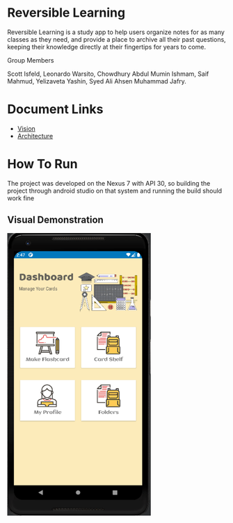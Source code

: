 # Reversible Learning
Reversible Learning is a study app to help users organize notes for as many classes as they need, and provide a place to archive all their past questions, keeping their knowledge directly at their fingertips for years to come.

Group Members

Scott Isfeld,
Leonardo Warsito,
Chowdhury Abdul Mumin Ishmam,
Saif Mahmud,
Yelizaveta Yashin,
Syed Ali Ahsen Muhammad Jafry.

# Document Links
* [Vision](https://github.com/vmsaif/reversibleLearning/blob/master/VISION.md)
* [Architecture](https://github.com/vmsaif/reversibleLearning/blob/master/Documents/Architecture.md)

# How To Run
The project was developed on the Nexus 7 with API 30, so building the project through android studio on that system and running the build should work fine

## Visual Demonstration
<img src="reversibleLearning.gif" width="330" height="650"/>